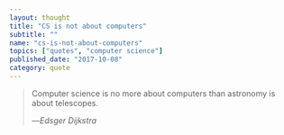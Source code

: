 ```yaml
---
layout: thought
title: "CS is not about computers"
subtitle: ""
name: "cs-is-not-about-computers"
topics: ["quotes", "computer science"]
published_date: "2017-10-08"
category: quote
---
```


> Computer science is no more about computers than astronomy is about
> telescopes.
>
> &mdash;<cite>Edsger Dijkstra</cite>
>


